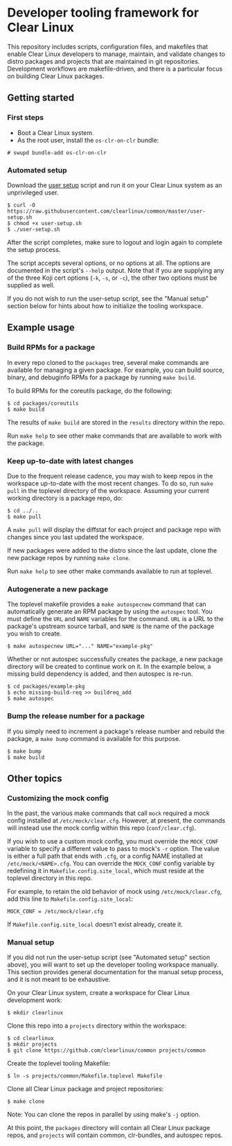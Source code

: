 # Developer tooling framework for Clear Linux

This repository includes scripts, configuration files, and makefiles that
enable Clear Linux developers to manage, maintain, and validate changes to
distro packages and projects that are maintained in git repositories.
Development workflows are makefile-driven, and there is a particular focus on
building Clear Linux packages.

## Getting started

### First steps

* Boot a Clear Linux system.
* As the root user, install the `os-clr-on-clr` bundle:

```
# swupd bundle-add os-clr-on-clr
```

### Automated setup

Download the [user setup](user-setup.sh) script and run it on your Clear Linux
system as an unprivileged user.

```
$ curl -O https://raw.githubusercontent.com/clearlinux/common/master/user-setup.sh
$ chmod +x user-setup.sh
$ ./user-setup.sh
```

After the script completes, make sure to logout and login again to complete the
setup process.

The script accepts several options, or no options at all. The options are
documented in the script's `--help` output. Note that if you are supplying any
of the three Koji cert options (`-k`, `-s`, or `-c`), the other two options
must be supplied as well.

If you do not wish to run the user-setup script, see the "Manual setup" section
below for hints about how to initialize the tooling workspace.

## Example usage

### Build RPMs for a package

In every repo cloned to the `packages` tree, several make commands are
available for managing a given package. For example, you can build source,
binary, and debuginfo RPMs for a package by running `make build`.

To build RPMs for the coreutils package, do the following:

```
$ cd packages/coreutils
$ make build
```

The results of `make build` are stored in the `results` directory within the
repo.

Run `make help` to see other make commands that are available to work with the
package.

### Keep up-to-date with latest changes

Due to the frequent release cadence, you may wish to keep repos in the
workspace up-to-date with the most recent changes. To do so, run `make pull` in
the toplevel directory of the workspace. Assuming your current working
directory is a package repo, do:

```
$ cd ../..
$ make pull
```

A `make pull` will display the diffstat for each project and package repo with
changes since you last updated the workspace.

If new packages were added to the distro since the last update, clone the new
package repos by running `make clone`.

Run `make help` to see other make commands available to run at toplevel.

### Autogenerate a new package

The toplevel makefile provides a `make autospecnew` command that can
automatically generate an RPM package by using the `autospec` tool. You must
define the `URL` and `NAME` variables for the command. `URL` is a URL to the
package's upstream source tarball, and `NAME` is the name of the package you
wish to create.

```
$ make autospecnew URL="..." NAME="example-pkg"
```

Whether or not autospec successfully creates the package, a new package
directory will be created to continue work on it. In the example below, a
missing build dependency is added, and then autospec is re-run.

```
$ cd packages/example-pkg
$ echo missing-build-req >> buildreq_add
$ make autospec
```

### Bump the release number for a package

If you simply need to increment a package's release number and rebuild the
package, a `make bump` command is available for this purpose.

```
$ make bump
$ make build
```

## Other topics

### Customizing the mock config

In the past, the various make commands that call `mock` required a mock config
installed at `/etc/mock/clear.cfg`. However, at present, the commands will
instead use the mock config within this repo (`conf/clear.cfg`).

If you wish to use a custom mock config, you must override the `MOCK_CONF`
variable to specify a different value to pass to mock's `-r` option. The value
is either a full path that ends with `.cfg`, or a config NAME installed at
`/etc/mock/<NAME>.cfg`. You can override the `MOCK_CONF` config variable by
redefining it in `Makefile.config.site_local`, which must reside at the
toplevel directory in this repo.

For example, to retain the old behavior of mock using `/etc/mock/clear.cfg`,
add this line to `Makefile.config.site_local`:

```
MOCK_CONF = /etc/mock/clear.cfg
```

If `Makefile.config.site_local` doesn't exist already, create it.

### Manual setup

If you did not run the user-setup script (see "Automated setup" section above),
you will want to set up the developer tooling workspace manually. This section
provides general documentation for the manual setup process, and it is not
meant to be exhaustive.

On your Clear Linux system, create a workspace for Clear Linux development
work:

```
$ mkdir clearlinux
```

Clone this repo into a `projects` directory within the workspace:

```
$ cd clearlinux
$ mkdir projects
$ git clone https://github.com/clearlinux/common projects/common
```

Create the toplevel tooling Makefile:

```
$ ln -s projects/common/Makefile.toplevel Makefile
```

Clone all Clear Linux package and project repositories:

```
$ make clone
```

Note: You can clone the repos in parallel by using make's `-j` option.

At this point, the `packages` directory will contain all Clear Linux package
repos, and `projects` will contain common, clr-bundles, and autospec repos.
